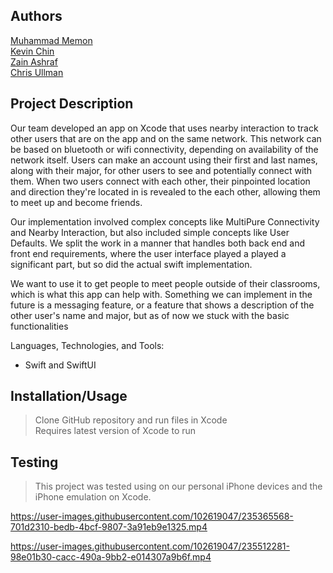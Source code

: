 
## Authors


[Muhammad Memon](https://github.com/Nihal-m24)<br />
[Kevin Chin](https://github.com/kchin118)<br />
[Zain Ashraf](https://github.com/zain-ashraf)<br />
[Chris Ullman](https://github.com/cullm001)<br />


## Project Description

Our team developed an app on Xcode that uses nearby interaction to track other users that are on the app and on the same network. This network can be based on bluetooth or wifi connectivity, depending on availability of the network itself. Users can make an account using their first and last names, along with their major, for other users to see and potentially connect with them. When two users connect with each other, their pinpointed location and direction they're located in is revealed to the each other, allowing them to meet up and become friends.

Our implementation involved complex concepts like MultiPure Connectivity and Nearby Interaction, but also included simple concepts like User Defaults. We split the work in a manner that handles both back end and front end requirements, where the user interface played a played a significant part, but so did the actual swift implementation.

We want to use it to get people to meet people outside of their classrooms, which is what this app can help with. Something we can implement in the future is a messaging feature, or a feature that shows a description of the other user's name and major, but as of now we stuck with the basic functionalities<br />


Languages, Technologies, and Tools: <br />
* Swift and SwiftUI

 ## Installation/Usage
 > Clone GitHub repository and run files in Xcode <br />
 > Requires latest version of Xcode to run <br />
 
 
 ## Testing
 > This project was tested using on our personal iPhone devices and the iPhone emulation on Xcode.


https://user-images.githubusercontent.com/102619047/235365568-701d2310-bedb-4bcf-9807-3a91eb9e1325.mp4


 


https://user-images.githubusercontent.com/102619047/235512281-98e01b30-cacc-490a-9bb2-e014307a9b6f.mp4

